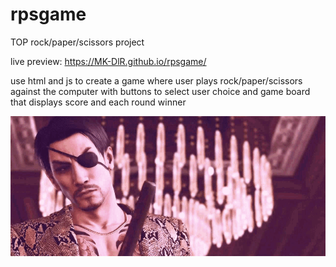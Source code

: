# rpsgame

TOP rock/paper/scissors project

live preview: https://MK-DlR.github.io/rpsgame/

use html and js to create a game
where user plays rock/paper/scissors against the computer
with buttons to select user choice
and game board that displays score and each round winner

![knife](https://github.com/MK-DlR/rpsgame/blob/main/knife.gif)
